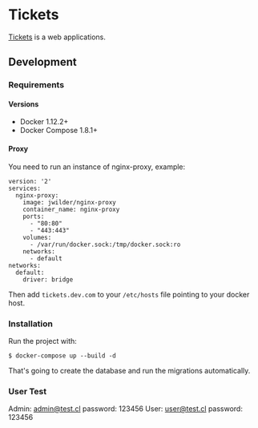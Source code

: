# Tickets

[Tickets](https://tickets-vflight.herokuapp.com/) is a web applications.

## Development

### Requirements

#### Versions

- Docker 1.12.2+
- Docker Compose 1.8.1+

#### Proxy

You need to run an instance of nginx-proxy, example:

```
version: '2'
services:
  nginx-proxy:
    image: jwilder/nginx-proxy
    container_name: nginx-proxy
    ports:
      - "80:80"
      - "443:443"
    volumes:
      - /var/run/docker.sock:/tmp/docker.sock:ro
    networks:
      - default
networks:
  default:
    driver: bridge
```

Then add `tickets.dev.com` to your `/etc/hosts` file pointing to your
docker host.

### Installation

Run the project with:

    $ docker-compose up --build -d

That's going to create the database and run the migrations automatically.

### User Test

Admin: admin@test.cl password: 123456
User: user@test.cl password: 123456